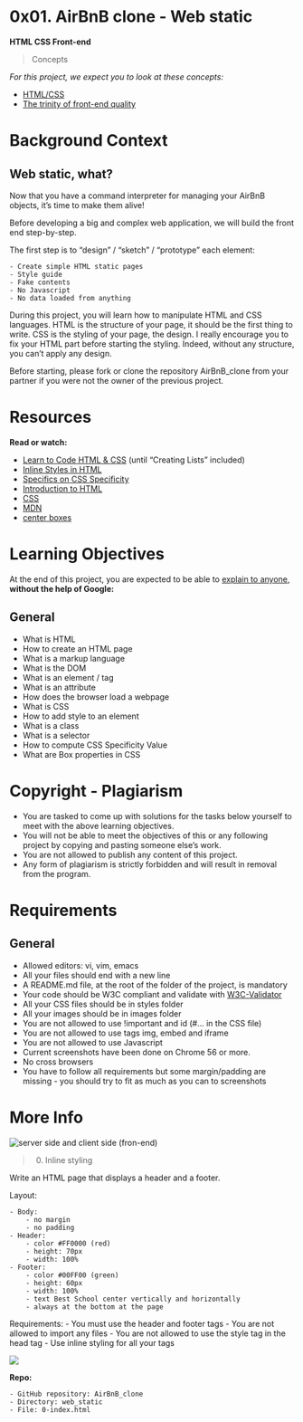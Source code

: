 # 0x01. AirBnB clone - Web static

**HTML CSS Front-end**

> Concepts

*For this project, we expect you to look at these concepts:*

- [HTML/CSS](https://intranet.alxswe.com/concepts/2)
- [The trinity of front-end quality](https://intranet.alxswe.com/concepts/4)

# Background Context

## Web static, what?

Now that you have a command interpreter for managing your AirBnB objects, it’s time to make them alive!

Before developing a big and complex web application, we will build the front end step-by-step.

The first step is to “design” / “sketch” / “prototype” each element:

	- Create simple HTML static pages
	- Style guide
	- Fake contents
	- No Javascript
	- No data loaded from anything

During this project, you will learn how to manipulate HTML and CSS languages. HTML is the structure of your page, it should be the first thing to write. CSS is the styling of your page, the design. I really encourage you to fix your HTML part before starting the styling. Indeed, without any structure, you can’t apply any design.

Before starting, please fork or clone the repository AirBnB\_clone from your partner if you were not the owner of the previous project.

# Resources

**Read or watch:**

- [Learn to Code HTML & CSS](https://learn.shayhowe.com/html-css/) (until “Creating Lists” included)
- [Inline Styles in HTML](https://www.codecademy.com/article/html-inline-styles)
- [Specifics on CSS Specificity](https://css-tricks.com/specifics-on-css-specificity/)
- [Introduction to HTML](https://developer.mozilla.org/en-US/docs/Learn/HTML/Introduction_to_HTML)
- [CSS](https://developer.mozilla.org/en-US/docs/Learn/CSS)
- [MDN](https://developer.mozilla.org/en-US/)
- [center boxes](https://css-tricks.com/centering-css-complete-guide/)

# Learning Objectives

At the end of this project, you are expected to be able to [explain to anyone](https://fs.blog/feynman-learning-technique/), **without the help of Google:**

## General

- What is HTML
- How to create an HTML page
- What is a markup language
- What is the DOM
- What is an element / tag
- What is an attribute
- How does the browser load a webpage
- What is CSS
- How to add style to an element
- What is a class
- What is a selector
- How to compute CSS Specificity Value
- What are Box properties in CSS

# Copyright - Plagiarism

- You are tasked to come up with solutions for the tasks below yourself to meet with the above learning objectives.
- You will not be able to meet the objectives of this or any following project by copying and pasting someone else’s work. 
- You are not allowed to publish any content of this project.
- Any form of plagiarism is strictly forbidden and will result in removal from the program.

# Requirements

## General

- Allowed editors: vi, vim, emacs
- All your files should end with a new line
- A README.md file, at the root of the folder of the project, is mandatory
- Your code should be W3C compliant and validate with [W3C-Validator](https://github.com/holbertonschool/W3C-Validator)
- All your CSS files should be in styles folder
- All your images should be in images folder
- You are not allowed to use !important and id (#... in the CSS file)
- You are not allowed to use tags img, embed and iframe
- You are not allowed to use Javascript
- Current screenshots have been done on Chrome 56 or more. 
- No cross browsers 
- You have to follow all requirements but some margin/padding are missing - you should try to fit as much as you can to screenshots

# More Info

![server side and client side (fron-end)](https://s3.amazonaws.com/intranet-projects-files/concepts/74/hbnb_step1.png)

> 0. Inline styling 

Write an HTML page that displays a header and a footer.

Layout:

	- Body: 
		- no margin
		- no padding
	- Header: 
		- color #FF0000 (red)
		- height: 70px
		- width: 100%
	- Footer: 
		- color #00FF00 (green)
		- height: 60px
		- width: 100%
		- text Best School center vertically and horizontally
		- always at the bottom at the page
Requirements:
	- You must use the header and footer tags
	- You are not allowed to import any files
	- You are not allowed to use the style tag in the head tag
	- Use inline styling for all your tags

![](web_static/img/0-index)

**Repo:**

	- GitHub repository: AirBnB_clone
	- Directory: web_static
	- File: 0-index.html
